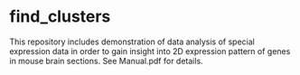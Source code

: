 # find_clusters

This repository includes demonstration of data analysis of special expression data in order to gain insight into 2D expression pattern of genes in mouse brain sections. 
See Manual.pdf for details.

